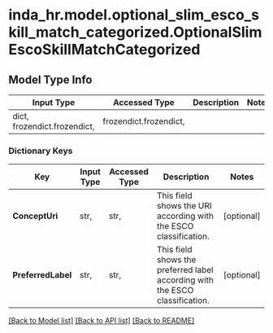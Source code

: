 # inda_hr.model.optional_slim_esco_skill_match_categorized.OptionalSlimEscoSkillMatchCategorized

## Model Type Info
Input Type | Accessed Type | Description | Notes
------------ | ------------- | ------------- | -------------
dict, frozendict.frozendict,  | frozendict.frozendict,  |  | 

### Dictionary Keys
Key | Input Type | Accessed Type | Description | Notes
------------ | ------------- | ------------- | ------------- | -------------
**ConceptUri** | str,  | str,  | This field shows the URI according with the ESCO classification. | [optional] 
**PreferredLabel** | str,  | str,  | This field shows the preferred label according with the ESCO classification. | [optional] 

[[Back to Model list]](../../README.md#documentation-for-models) [[Back to API list]](../../README.md#documentation-for-api-endpoints) [[Back to README]](../../README.md)

